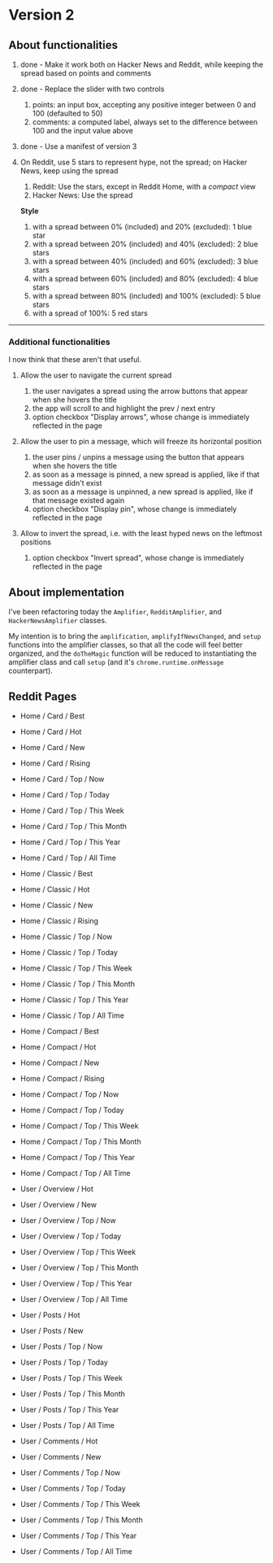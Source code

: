 # Version 2


## About functionalities

1. done - Make it work both on Hacker News and Reddit, while keeping the spread based on points and comments

2. done - Replace the slider with two controls

    1. points: an input box, accepting any positive integer between 0 and 100 (defaulted to 50)
    2. comments: a computed label, always set to the difference between 100 and the input value above

3. done - Use a manifest of version 3

4. On Reddit, use 5 stars to represent hype, not the spread; on Hacker News, keep using the spread

    1. Reddit: Use the stars, except in Reddit Home, with a _compact_ view
    2. Hacker News: Use the spread

    **Style**

    1. with a spread between 0% (included) and 20% (excluded): 1 blue star
    2. with a spread between 20% (included) and 40% (excluded): 2 blue stars
    3. with a spread between 40% (included) and 60% (excluded): 3 blue stars
    4. with a spread between 60% (included) and 80% (excluded): 4 blue stars
    5. with a spread between 80% (included) and 100% (excluded): 5 blue stars
    6. with a spread of 100%: 5 red stars


---


### Additional functionalities

I now think that these aren't that useful.

1. Allow the user to navigate the current spread

    1. the user navigates a spread using the arrow buttons that appear when she hovers the title
    2. the app will scroll to and highlight the prev / next entry
    3. option checkbox "Display arrows", whose change is immediately reflected in the page

2. Allow the user to pin a message, which will freeze its horizontal position

    1. the user pins / unpins a message using the button that appears when she hovers the title
    2. as soon as a message is pinned, a new spread is applied, like if that message didn't exist
    3. as soon as a message is unpinned, a new spread is applied, like if that message existed again
    4. option checkbox "Display pin", whose change is immediately reflected in the page

3. Allow to invert the spread, i.e. with the least hyped news on the leftmost positions

    1. option checkbox "Invert spread", whose change is immediately reflected in the page


## About implementation

I've been refactoring today the `Amplifier`, `RedditAmplifier`, and `HackerNewsAmplifier` classes.

My intention is to bring the `amplification`, `amplifyIfNewsChanged`, and `setup` functions into the amplifier classes, so that all the code will feel better organized, and the `doTheMagic` function will be reduced to instantiating the amplifier class and call `setup` (and it's `chrome.runtime.onMessage` counterpart).


## Reddit Pages

+ Home / Card / Best
+ Home / Card / Hot
+ Home / Card / New
+ Home / Card / Rising
+ Home / Card / Top / Now
+ Home / Card / Top / Today
+ Home / Card / Top / This Week
+ Home / Card / Top / This Month
+ Home / Card / Top / This Year
+ Home / Card / Top / All Time
+ Home / Classic / Best
+ Home / Classic / Hot
+ Home / Classic / New
+ Home / Classic / Rising
+ Home / Classic / Top / Now
+ Home / Classic / Top / Today
+ Home / Classic / Top / This Week
+ Home / Classic / Top / This Month
+ Home / Classic / Top / This Year
+ Home / Classic / Top / All Time
+ Home / Compact / Best
+ Home / Compact / Hot
+ Home / Compact / New
+ Home / Compact / Rising
+ Home / Compact / Top / Now
+ Home / Compact / Top / Today
+ Home / Compact / Top / This Week
+ Home / Compact / Top / This Month
+ Home / Compact / Top / This Year
+ Home / Compact / Top / All Time

+ User / Overview / Hot
+ User / Overview / New
+ User / Overview / Top / Now
+ User / Overview / Top / Today
+ User / Overview / Top / This Week
+ User / Overview / Top / This Month
+ User / Overview / Top / This Year
+ User / Overview / Top / All Time
+ User / Posts / Hot
+ User / Posts / New
+ User / Posts / Top / Now
+ User / Posts / Top / Today
+ User / Posts / Top / This Week
+ User / Posts / Top / This Month
+ User / Posts / Top / This Year
+ User / Posts / Top / All Time
+ User / Comments / Hot
+ User / Comments / New
+ User / Comments / Top / Now
+ User / Comments / Top / Today
+ User / Comments / Top / This Week
+ User / Comments / Top / This Month
+ User / Comments / Top / This Year
+ User / Comments / Top / All Time
